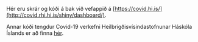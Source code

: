 Hér eru skrár og kóði á bak við vefappið á [https://covid.hi.is/](http://covid.rhi.hi.is/shiny/dashboard/).

Annar kóði tengdur Covid-19 verkefni Heilbrigðisvísindastofnunar Háskóla Íslands er að finna [hér](https://github.com/bgautijonsson/covid19).